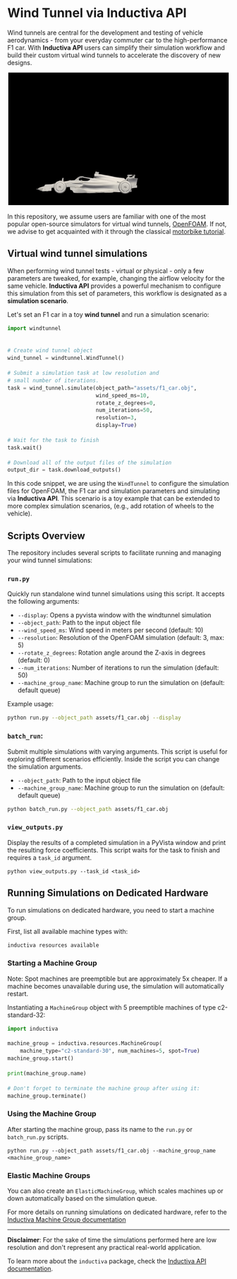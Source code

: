 # Wind Tunnel via Inductiva API

Wind tunnels are central for the development and testing of vehicle aerodynamics -
from your everyday commuter car to the high-performance F1 car.
With **Inductiva API** users can simplify their simulation workflow and build their
custom virtual wind tunnels to accelerate the discovery of new designs.

<div align="center">
<img src="assets/f1.gif" width=500 height=300 alt="F1 simulation">
</div>

In this repository, we assume users are familiar with one of the most popular
open-source simulators for virtual wind tunnels, [OpenFOAM](https://www.openfoam.org).
If not, we advise to get acquainted with it through the classical
[motorbike tutorial](https://github.com/OpenFOAM/OpenFOAM-8/tree/master/tutorials/incompressible/simpleFoam/motorBike).

## Virtual wind tunnel simulations

When performing wind tunnel tests - virtual or physical - only a few
parameters are tweaked, for example, changing the airflow velocity for the same
vehicle.
**Inductiva API** provides a powerful mechanism to configure this simulation
from this set of parameters, this workflow is designated as
a **simulation scenario**.

Let's set an F1 car in a toy **wind tunnel** and run a simulation scenario:

```python
import windtunnel


# Create wind tunnel object
wind_tunnel = windtunnel.WindTunnel()

# Submit a simulation task at low resolution and
# small number of iterations.
task = wind_tunnel.simulate(object_path="assets/f1_car.obj",
                            wind_speed_ms=10,
                            rotate_z_degrees=0,
                            num_iterations=50,
                            resolution=3,
                            display=True)

# Wait for the task to finish
task.wait()

# Download all of the output files of the simulation
output_dir = task.download_outputs()

```

In this code snippet, we are using the `WindTunnel` to configure the
simulation files for OpenFOAM, the F1 car and
simulation parameters and simulating via **Inductiva API**. This scenario is a
toy example that can be extended to more complex simulation scenarios, (e.g.,
add rotation of wheels to the vehicle). 

## Scripts Overview
The repository includes several scripts to facilitate running and managing your wind tunnel simulations:

### `run.py`

Quickly run standalone wind tunnel simulations using this script. It accepts the following arguments:

- `--display`: Opens a pyvista window with the windtunnel simulation
- `--object_path`: Path to the input object file
- `--wind_speed_ms`: Wind speed in meters per second (default: 10)
- `--resolution`: Resolution of the OpenFOAM simulation (default: 3, max: 5)
- `--rotate_z_degrees`: Rotation angle around the Z-axis in degrees (default: 0)
- `--num_iterations`: Number of iterations to run the simulation (default: 50)
- `--machine_group_name`: Machine group to run the simulation on (default: default queue)

Example usage:
```bash 
python run.py --object_path assets/f1_car.obj --display
```


### `batch_run`:

Submit multiple simulations with varying arguments. This script is useful for exploring different scenarios efficiently. Inside the script you can change the simulation arguments.

- `--object_path`: Path to the input object file
- `--machine_group_name`: Machine group to run the simulation on (default: default queue)

```bash 
python batch_run.py --object_path assets/f1_car.obj 
```


### `view_outputs.py`

Display the results of a completed simulation in a PyVista window and print the resulting force coefficients. This script waits for the task to finish and requires a `task_id` argument.

```
python view_outputs.py --task_id <task_id>
```

## Running Simulations on Dedicated Hardware
To run simulations on dedicated hardware, you need to start a machine group.

First, list all available machine types with:

```bash 
inductiva resources available
```


### Starting a Machine Group
Note: Spot machines are preemptible but are approximately 5x cheaper. If a machine becomes unavailable during use, the simulation will automatically restart.

Instantiating a `MachineGroup` object with 5 preemptible machines of type c2-standard-32:

```python 
import inductiva

machine_group = inductiva.resources.MachineGroup(
    machine_type="c2-standard-30", num_machines=5, spot=True)
machine_group.start()

print(machine_group.name)

# Don't forget to terminate the machine group after using it:
machine_group.terminate()
```

### Using the Machine Group
After starting the machine group, pass its name to the `run.py` or `batch_run.py` scripts.

```
python run.py --object_path assets/f1_car.obj --machine_group_name <machine_group_name>
```

### Elastic Machine Groups
You can also create an `ElasticMachineGroup`, which scales machines up or down automatically based on the simulation queue.

For more details on running simulations on dedicated hardware, refer to the [Inductiva Machine Group documentation](https://docs.inductiva.ai/en/latest/how_to/run-parallel_simulations.html)

---

**Disclaimer**: For the sake of time the simulations performed here are low resolution and don't represent any practical real-world application.

To learn more about the `inductiva` package, check the
[Inductiva API documentation](https://github.com/inductiva/inductiva/wiki).
